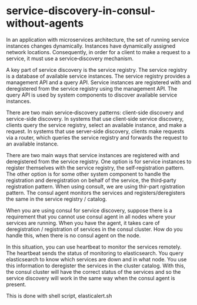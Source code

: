 # service-discovery-in-consul-without-agents

In an application with microservices architecture, the set of running service instances changes dynamically. Instances have dynamically assigned network locations. Consequently, in order for a client to make a request to a service, it must use a service‑discovery mechanism.

A key part of service discovery is the service registry. The service registry is a database of available service instances. The service registry provides a management API and a query API. Service instances are registered with and deregistered from the service registry using the management API. The query API is used by system components to discover available service instances.

There are two main service‑discovery patterns: client-side discovery and service-side discovery. In systems that use client‑side service discovery, clients query the service registry, select an available instance, and make a request. In systems that use server‑side discovery, clients make requests via a router, which queries the service registry and forwards the request to an available instance.

There are two main ways that service instances are registered with and deregistered from the service registry. One option is for service instances to register themselves with the service registry, the self‑registration pattern. The other option is for some other system component to handle the registration and deregistration on behalf of the service, the third‑party registration pattern. When using consult, we are using thir-part rgistration pattern. The consul agent monitors the services and registers/deregisters the same in the service registry / catalog.

When you are using consul for service discovery, suppose there is a requirement that you cannot use consul agent in all nodes where your services are running. When you have the agent, it takes care of deregistration / registration of services in the consul cluster. How do you handle this, when there is no consul agent on the node.

In this situation, you can use heartbeat to monitor the services remotely. The heartbeat sends the status of monitoring to elasticsearch. You query elasticsearch to know which services are down and in what node. You use this information to deregister the services in the cluster catalog. With this, the consul cluster will have the correct status of the services and so the service discovery will work in the same way when the consul agent is present.

This is done with shell script, elasticalert.sh
